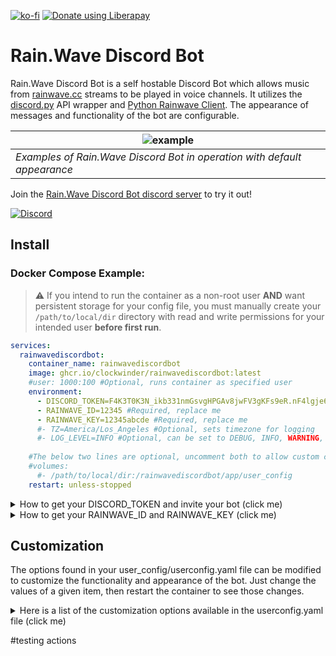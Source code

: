﻿[![ko-fi](https://ko-fi.com/img/githubbutton_sm.svg)](https://ko-fi.com/clockwinder) <noscript><a href="https://liberapay.com/Clockwinder/donate"><img alt="Donate using Liberapay" src="https://liberapay.com/assets/widgets/donate.svg"></a></noscript>
# Rain.Wave Discord Bot
Rain.Wave Discord Bot is a self hostable Discord Bot which allows music from [rainwave.cc](https://rainwave.cc) streams to be played in voice channels.  It utilizes the [discord.py](https://github.com/Rapptz/discord.py) API wrapper and [Python Rainwave Client](https://github.com/williamjacksn/python-rainwave-client). The appearance of messages and functionality of the bot are configurable.

| ![example](https://github.com/user-attachments/assets/edece0ce-544e-4c69-a2f6-af736edaaae4) |
| --- |
| *Examples of Rain.Wave Discord Bot in operation with default appearance* |

Join the [Rain.Wave Discord Bot discord server](https://discord.gg/VBFuFTQfWN) to try it out!

[![Discord](https://img.shields.io/discord/1278432123455279195?logo=discord&label=Join%20the%20Rain.Wave%20Discord)](https://discord.gg/VBFuFTQfWN)

## Install
### Docker Compose Example:

> ⚠️ If you intend to run the container as a non-root user **AND** want persistent storage for your config file, you must manually create your `/path/to/local/dir` directory with read and write permissions for your intended user **before first run**.

```yaml
services:
  rainwavediscordbot:
    container_name: rainwavediscordbot
    image: ghcr.io/clockwinder/rainwavediscordbot:latest
    #user: 1000:100 #Optional, runs container as specified user
    environment:
      - DISCORD_TOKEN=F4K3T0K3N_ikb331nmGsvgHPGAv8jwFV3gKFs9eR.nF4lgje68ZdrEX9aSJ #Required, replace me
      - RAINWAVE_ID=12345 #Required, replace me
      - RAINWAVE_KEY=12345abcde #Required, replace me
      #- TZ=America/Los_Angeles #Optional, sets timezone for logging
      #- LOG_LEVEL=INFO #Optional, can be set to DEBUG, INFO, WARNING, ERROR, CRITICAL
    
    #The below two lines are optional, uncomment both to allow custom configuration files.
    #volumes:
      #- /path/to/local/dir:/rainwavediscordbot/app/user_config
    restart: unless-stopped
```

<details>

<summary>How to get your DISCORD_TOKEN and invite your bot (click me)</summary>

1. Navigate to the Discord application page here: [https://discord.com/developers/applications](https://discord.com/developers/applications)
2. Click the "New Application" button:
3. Enter application name (this name is not the bots display name, that's adjustable in the config file), then accept the conditions and click "Create". I suggest `Rain.Wave`.
4. You'll be taken to the "General Information" tab for your application, here you can add an "APP ICON" and save. I suggest the [Rain.Wave logo](https://github.com/clockwinder/RainwaveDiscordBot/blob/main/app/data/logo.png).
5. Navigate to the "Installation" tab and set the "Install Link" dropdown to "None" and save.
6. Navigate to the "Bot" tab.
   1. Disable "Public Bot" (Rain.Wave bot is currently written as a single server bot)
   2. Under "Privileged Gateway Intents" enable: 
      * Presence Intent
      * Server Members Intent
      * Message Content Intent
   3. Save
   4. Click "Reset Token", and confirm, to get your bot token.  Copy your token and paste it in your compose as variable `DISCORD_TOKEN`.
7. Navigate to the OAuth2 tab.
   1. Under "OAuth2 URL Generator" tick the "bot" box.
   2. This opens the "Bot Permissions" options under which you'll select:
      - General Permissions
        * Change Nickname
        * View Channels
      - Text Permissions
        * Send Messages
        * Manage Messages
        * Embed Links
        * Read Message History
        * Add Reactions
      - Voice Permissions
        * Connect
        * Speak
    3. Copy the contents of "Generated URL" and navigate to it in your browser.  This should cause discord (in app or browser) to prompt you to invite the bot to a server. From the drop down choose the server in which you want the bot, and click continue, then click authorize.

</details>

<details>

<summary>How to get your RAINWAVE_ID and RAINWAVE_KEY (click me)</summary>

1. Login/create account at https://rainwave.cc/
2. Navigate to https://rainwave.cc/keys/
   * The `numeric user ID` is your docker `RAINWAVE_ID`
   * The `API Key` is your docker `RAINWAVE_KEY`

</details>

## Customization

The options found in your user_config/userconfig.yaml file can be modified to customize the functionality and appearance of the bot.  Just change the values of a given item, then restart the container to see those changes.


<details>

<summary>Here is a list of the customization options available in the userconfig.yaml file (click me)</summary>

```yaml
botChannels:
  #To restrict which voice channels the bot can use, set below to true.
  restrictVoiceChannels: False
  #If above is set to True, list allowed channel/s IDs in a list as shown below.
  allowedVoiceChannels: [123456789012345678, 987654321098765432]
  
  #To restrict which text channels the bot can receive commands on, set below to true.
  restrictTextChannels: False
  #If above is set to True, list allowed channel/s IDs in a list as shown below.
  allowedTextChannels: [112233445566778899, 998877665544332211]
  
  #If you want the bot to log items like login and error info in a channel, set below to True
  enableLogChannel: False
  #If above is set to True, list your logging channel ID below
  logChannel: 246813579024681357

options:
  #Change the name of your bot here
  botName: "Rain.Wave"

  #Change the prefix of your bot here
  botPrefix: "rw."

  #Enables display of song progress in a numerical style timer e.g. [01:05/01:21]
  enableProgressTimes: True
  
  #Enables display of song progress in a graphical manner e.g. ▰▰▰▱▱▱▱▱▱▱▱
  enableProgressBar: True
  
  #Allows selection of progress bar style between 1 and 2
  #1 is a left to right "fill" style progress bar e.g. ▰▰▰▱▱▱▱▱▱▱▱
  #2 is a moving indicator style progress bar e.g. ▱▱▱▰▱▱▱▱▱▱▱
  progressBarStyle: 1
  
  #Allows selection of progress bar character length
  progressBarLength: 14
  
  #Allows selection of characters which make up the progress bar
  #for style 1 ['▰','▱'] or ['▶','▷'] or ['█','░'] is suggested
  #for style 2 ['═','╪'] or ['—','⎔'] or ['▬',':radio_button:'] is suggested
  progressBarCharacters: ['▰','▱']

  #Allows selection of embed sidebar color as an (r, g, b) value.  
  #You can use https://it-tools.tech/color-converter to generate an rgb color value
  embedColor: [24, 135, 210]
  
  #Number of seconds between refresh of progress bar and timer, can be increased if user is being rate limited.
  #Minimum value can never be below 6.
  refreshDelay: 6
  
  #If set to `True`, bot will disconnect if no users are present in the bots voice channel.
  autoDisconnect: True

  #The below logging level is not used when running the bot via Docker.
  #Logging level, can be set to DEBUG, INFO, WARNING, ERROR, CRITICAL.  If INFO provides too much info, switch to WARNING
  logLevel: "INFO"
```
</details>

#testing actions
